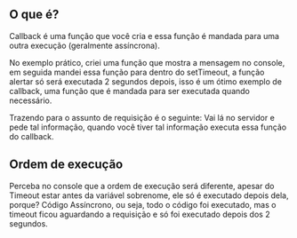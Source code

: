 ## O que é?

Callback é uma função que você cria e essa função é mandada para uma outra execução (geralmente assíncrona).

No exemplo prático, criei uma função que mostra a mensagem no console, em seguida mandei essa função para dentro do setTimeout, a função alertar só será executada 2 segundos depois, isso é um ótimo exemplo de callback, uma função que é mandada para ser executada quando necessário.

Trazendo para o assunto de requisição é o seguinte:
Vai lá no servidor e pede tal informação, quando você tiver tal informação executa essa função do callback.

## Ordem de execução

Perceba no console que a ordem de execução será diferente, apesar do Timeout estar antes da variável sobrenome, ele só é executado depois dela, porque? Código Assíncrono, ou seja, todo o código foi executado, mas o timeout ficou aguardando a requisição e só foi executado depois dos 2 segundos.
